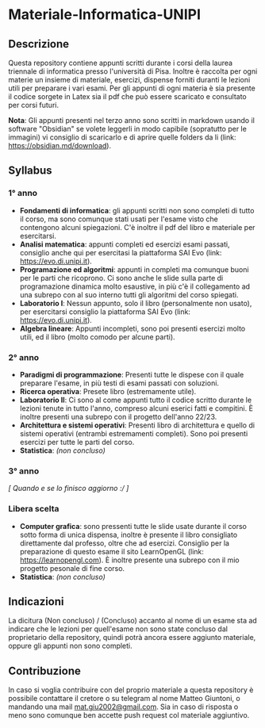 # Materiale-Informatica-UNIPI

## Descrizione
Questa repository contiene appunti scritti durante i corsi della laurea triennale di informatica presso l'università di Pisa. Inoltre è raccolta per ogni materie un insieme di materiale, esercizi, dispense forniti duranti le lezioni utili per preparare i vari esami. 
Per gli appunti di ogni materia è sia presente il codice sorgete in Latex sia il pdf che può essere scaricato e consultato per corsi futuri. 

**Nota**: Gli appunti presenti nel terzo anno sono scritti in markdown usando il software "Obsidian" se volete leggerli in modo capibile (sopratutto per le immagini) vi consiglio di scaricarlo e di aprire quelle folders da li (link: https://obsidian.md/download).

## Syllabus
### 1° anno
- **Fondamenti di informatica**: gli appunti scritti non sono completi di tutto il corso, ma sono comunque stati usati per l'esame visto che contengono alcuni spiegazioni. C'è inoltre il pdf del libro e materiale per esercitarsi.
- **Analisi matematica**: appunti completi ed esercizi esami passati, consiglio anche qui per esercitasi la piattaforma SAI Evo (link: https://evo.di.unipi.it).
- **Programazione ed algoritmi**: appunti in completi ma comunque buoni per le parti che ricoprono. Ci sono anche le slide sulla parte di programazione dinamica molto esaustive, in più c'è il collegamento ad una subrepo con al suo interno tutti gli algoritmi del corso spiegati.
- **Laboratorio I**: Nessun appunto, solo il libro (personalmente non usato), per esercitarsi consiglio la piattaforma SAI Evo (link: https://evo.di.unipi.it).
- **Algebra lineare**: Appunti incompleti, sono poi presenti esercizi molto utili, ed il libro (molto comodo per alcune parti).

### 2° anno
- **Paradigmi di programmazione**: Presenti tutte le dispese con il quale preparare l'esame, in più testi di esami passati con soluzioni.
- **Ricerca operativa**: Presete libro (estremamente utile).
- **Laboratorio II**: Ci sono al come appunti tutto il codice scritto durante le lezioni tenute in tutto l'anno, compreso alcuni eserici fatti e compitini. È inoltre presenti una subrepo con il progetto dell'anno 22/23.
- **Architettura e sistemi operativi**: Presenti libro di architettura e quello di sistemi operativi (entrambi estremamenti completi). Sono poi presenti esercizi per tutte le parti del corso.
- **Statistica**: *(non concluso)*

### 3° anno
*[ Quando e se lo finisco aggiorno :/ ]*

### Libera scelta
- **Computer grafica**: sono pressenti tutte le slide usate durante il corso sotto forma di unica dispensa, inoltre è presente il libro consigliato direttamente dal professo, oltre che ad esercizi. Consiglio per la preparazione di questo esame il sito LearnOpenGL (link: https://learnopengl.com). È inoltre presente una subrepo con il mio progetto pesonale di fine corso.
- **Statistica**: *(non concluso)*

## Indicazioni
La dicitura (Non concluso) / (Concluso) accanto al nome di un esame sta ad indicare che le lezioni per quell'esame non sono state concluso dal proprietario della repository, quindi potrà ancora essere aggiunto materiale, oppure gli appunti non sono completi.

## Contribuzione
In caso si voglia contribuire con del proprio materiale a questa repository è possibile contattare il cretore o su telegram al nome Matteo Giuntoni, o mandando una mail mat.giu2002@gmail.com. Sia in caso di risposta o meno sono comunque ben accette push request col materiale aggiuntivo.
